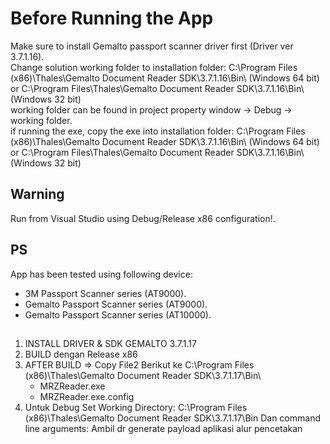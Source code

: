 # Before Running the App
Make sure to install Gemalto passport scanner driver first (Driver ver 3.7.1.16).<br/>
Change solution working folder to installation folder: C:\Program Files (x86)\Thales\Gemalto Document Reader SDK\3.7.1.16\Bin\ (Windows 64 bit) or C:\Program Files\Thales\Gemalto Document Reader SDK\3.7.1.16\Bin\ (Windows 32 bit)<br/>
working folder can be found in project property window -> Debug -> working folder. <br/>
if running the exe, copy the exe into installation folder: C:\Program Files (x86)\Thales\Gemalto Document Reader SDK\3.7.1.16\Bin\ (Windows 64 bit) or C:\Program Files\Thales\Gemalto Document Reader SDK\3.7.1.16\Bin\ (Windows 32 bit)

## Warning
Run from Visual Studio using Debug/Release x86 configuration!.

## PS
App has been tested using following device: <br/>
- 3M Passport Scanner series (AT9000).
- Gemalto Passport Scanner series (AT9000).
- Gemalto Passport Scanner series (AT10000).

##
1. INSTALL DRIVER & SDK GEMALTO 3.7.1.17
2. BUILD dengan Release x86
3. AFTER BUILD => Copy File2 Berikut ke	C:\Program Files (x86)\Thales\Gemalto Document Reader SDK\3.7.1.17\Bin\
	- MRZReader.exe
	- MRZReader.exe.config
4. Untuk Debug Set Working Directory:
	C:\Program Files (x86)\Thales\Gemalto Document Reader SDK\3.7.1.17\Bin
   Dan command line arguments:
	Ambil dr generate payload aplikasi alur pencetakan

